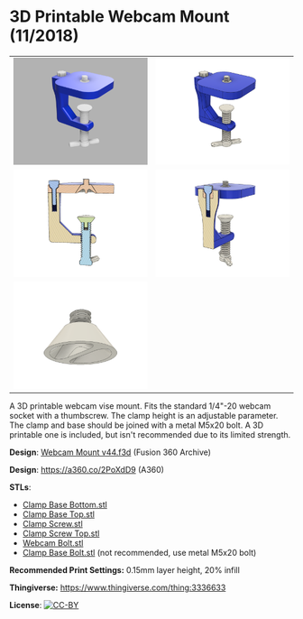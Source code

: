 # 3D Printable Webcam Mount (11/2018)

<table>
<tr>
<td><a href="images/rendering1.png"><img src="images/rendering1.thumb.png" alt="Rendering 1"/></a></td>
<td><a href="images/rendering2.png"><img src="images/rendering2.thumb.png" alt="Rendering 2"/></a></td>
</tr>
<tr>
<td><a href="images/cross-section2.png"><img src="images/cross-section2.thumb.png" alt="Cross Section 2"/></a></td>
<td><a href="images/cross-section1.png"><img src="images/cross-section1.thumb.png" alt="Cross Section 1"/></a></td>
</tr>
<tr>
<td><a href="images/webcam-thumbscrew.png"><img src="images/webcam-thumbscrew.thumb.png" alt="Webcam Thumbscrew"/></a></td>
</tr>
</table>

A 3D printable webcam vise mount. Fits the standard 1/4"-20 webcam socket with a thumbscrew. The clamp height is an adjustable parameter. The clamp and base should be joined with a metal M5x20 bolt. A 3D printable one is included, but isn't recommended due to its limited strength.

**Design**: [Webcam Mount v44.f3d](Webcam%20Mount%20v44.f3d) (Fusion 360 Archive)

**Design**: https://a360.co/2PoXdD9 (A360)

**STLs**:

  * [Clamp Base Bottom.stl](stls/Clamp%20Base%20Bottom.stl)
  * [Clamp Base Top.stl](stls/Clamp%20Base%20Top.stl)
  * [Clamp Screw.stl](stls/Clamp%20Screw.stl)
  * [Clamp Screw Top.stl](stls/Clamp%20Screw%20Top.stl)
  * [Webcam Bolt.stl](stls/Webcam%20Bolt.stl)
  * [Clamp Base Bolt.stl](stls/Clamp%20Base%20Bolt.stl) (not recommended, use metal M5x20 bolt)

**Recommended Print Settings:** 0.15mm layer height, 20% infill

**Thingiverse:** https://www.thingiverse.com/thing:3336633

**License**: [![CC-BY](https://i.creativecommons.org/l/by/4.0/80x15.png)](http://creativecommons.org/licenses/by/4.0/)
